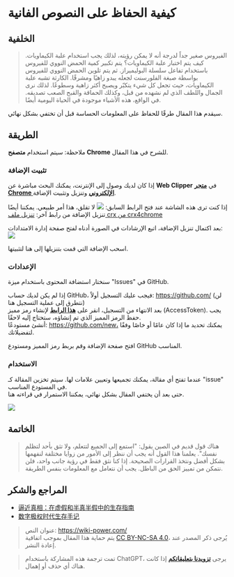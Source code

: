 # كيفية الحفاظ على النصوص الفانية

## الخلفية

> الفيروس صغير جداً لدرجة أنه لا يمكن رؤيته، لذلك يجب استخدام علبة الكيماويات. كيف يتم اختبار علبة الكيماويات؟ يتم تكبير كمية الحمض النووي للفيروس باستخدام تفاعل سلسلة البوليميراز. ثم يتم تلوين الحمض النووي للفيروس بواسطة صبغة الفلورسنت لجعله يبدو زاهيًا ومشرقًا.
> الكارثة تشبه علبة الكيماويات، حيث تجعل كل شيء يتكبّر ويصبح أكثر زاهية وسطوعًا. لذلك نرى الجمال واللطف الذي لم نشهده من قبل، وكذلك الحماقة والقبح الصعب تصديقه. في الواقع، هذه الأشياء موجودة في الحياة اليومية أيضًا.

سيقدم هذا المقال طرقًا للحفاظ على المعلومات الحساسة قبل أن تختفي بشكل نهائي.

## الطريقة

ملاحظة: سيتم استخدام **متصفح Chrome** للشرح في هذا المقال.

### تثبيت الإضافة

إذا كان لديك وصول إلى الإنترنت، يمكنك البحث مباشرة عن **Web Clipper** في [**متجر Chrome الإلكتروني**](https://chrome.google.com/webstore/category/extensions?hl=zh-CN) وتنزيل وتثبيت الإضافة.

إذا كنت ترى هذه الشاشة عند فتح الرابط السابق:
![](https://img.wiki-power.com/d/wiki-media/img/20200207144241.png)
لا تقلق، هذا أمر طبيعي. يمكننا أيضًا تنزيل الإضافة من رابط آخر:
[تنزيل ملف crx من crx4chrome](https://www.crx4chrome.com/go.php?p=169618&s=1&l=https%3A%2F%2Ff2.crx4chrome.com%2Fcrx.php%3Fi%3Dmhfbofiokmppgdliakminbgdgcmbhbac%26v%3D1.18.0)

بعد اكتمال تنزيل الإضافة، اتبع الإرشادات في الصورة أدناه لفتح صفحة إدارة الامتدادات:
![](https://img.wiki-power.com/d/wiki-media/img/20200207144627.png)

اسحب الإضافة التي قمت بتنزيلها إلى هنا لتثبيتها.

### الإعدادات

سنختار استضافة المحتوى باستخدام ميزة "Issues" في GitHub.

إذا لم يكن لديك حساب GitHub، فيجب عليك التسجيل أولاً: https://github.com/ (لن نتطرق إلى عملية التسجيل هنا)  
بعد الانتهاء من التسجيل، انقر على [**هذا الرابط**](https://github.com/settings/tokens/new?scopes=repo&description=Web%20Clipper) لإنشاء رمز مميز (AccessToken). يجب حفظ الرمز المميز الذي تم إنشاؤه، ستحتاج إليه لاحقًا.  
أنشئ مستودعًا: https://github.com/new، يمكنك تحديد ما إذا كان عامًا أو خاصًا وفقًا لتفضيلاتك.

افتح صفحة الإضافة وقم بربط رمز المميز ومستودع GitHub المناسب.

### الاستخدام

عندما تفتح أي مقالة، يمكنك تجميعها وتعيين علامات لها. سيتم تخزين المقالة كـ "issue" في المستودع المناسب.  
حتى بعد أن يختفي المقال بشكل نهائي، يمكننا الاستمرار في قراءته هنا.

![](https://img.wiki-power.com/d/wiki-media/img/20200207151224.png)

## الخاتمة

> هناك قول قديم في الصين يقول: "استمع إلى الجميع لتتعلم، ولا تثق بأحد لتظلم نفسك". يعلمنا هذا القول أنه يجب أن ننظر إلى الأمور من زوايا مختلفة لنفهمها بشكل أفضل ونتخذ القرارات الصحيحة. إذا كنا نثق فقط في رؤية جانب واحد، فلن نتمكن من تمييز الحق من الباطل. يجب أن نتعامل مع المعلومات بنفس الطريقة.

## المراجع والشكر

- [逼近真相：在虚假和半真半假中的生存指南](https://mp.weixin.qq.com/s?__biz=MzAxMjQwNDcxNQ==&mid=2649329422&idx=1&sn=7f104ad54b862e94e889b335540cf85b&chksm=83af7d8ab4d8f49cb965a02a0988190fb7ef3a2abc4dd2ba62ed94ba7b4ac22aa506b11e6cf2&mpshare=1&scene=1&srcid=&sharer_sharetime=1581056806984&sharer_shareid=57baeb2b96d0cff9b17ac2c15b36602b&key=89c13119caee7b32f577a3b86d4de27c26b06239fbe092655e565f03e63f6810b2a7f6265a6b06302d4f6bb40433ea11b14283b80af696e4ba859598cac6ba8ecf67e3f62417a1de3347aad106a5e70b&ascene=1&uin=MTk5MDUwOTA0Mg%3D%3D&devicetype=Windows+10&version=6208006f&lang=zh_CN&exportkey=AwreTiO%2BkLxNNC2wt4nS0xA%3D&pass_ticket=9ERj0119cqTkVmDsc4nP%2BPcvPRUOx3xYuJyu6%2Bei%2Bmn1pTPoSMBYPULl6wx76He3)
- [数字极权时代生存手记](https://g-rosidte.gitbook.io/record-of-survival-in-digital-totalitarian-era/v/shu-zi-ji-quan-shi-dai-sheng-cun-shou-ji/)

> عنوان النص: <https://wiki-power.com/>  
> يتم حماية هذا المقال بموجب اتفاقية [CC BY-NC-SA 4.0](https://creativecommons.org/licenses/by/4.0/deed.zh)، يُرجى ذكر المصدر عند إعادة النشر.

> تمت ترجمة هذه المشاركة باستخدام ChatGPT، يرجى [**تزويدنا بتعليقاتكم**](https://github.com/linyuxuanlin/Wiki_MkDocs/issues/new) إذا كانت هناك أي حذف أو إهمال.